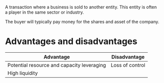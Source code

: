 A transaction where a business is sold to another entity. This entity is often a player in the same sector or industry.

The buyer will typically pay money for the shares and asset of the company.
# Advantages and disadvantages
| Advantage | Disadvantage |
| ---- | ---- |
| Potential resource and capacity leveraging | Loss of control |
| High liquidity |  |